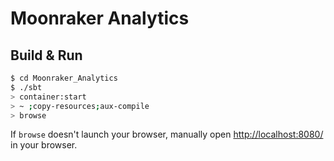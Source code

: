 # Moonraker Analytics #

## Build & Run ##

```sh
$ cd Moonraker_Analytics
$ ./sbt
> container:start
> ~ ;copy-resources;aux-compile
> browse
```

If `browse` doesn't launch your browser, manually open [http://localhost:8080/](http://localhost:8080/) in your browser.
